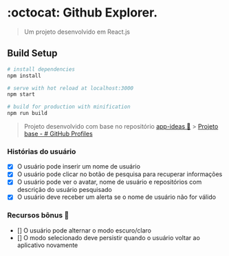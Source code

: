 # :octocat: Github Explorer.

> Um projeto desenvolvido em React.js

## Build Setup

```bash
# install dependencies
npm install

# serve with hot reload at localhost:3000
npm start

# build for production with minification
npm run build
```

> Projeto desenvolvido com base no repositório [app-ideas 📑](https://github.com/florinpop17/app-ideas) > [Projeto base - # GitHub Profiles](https://github.com/florinpop17/app-ideas/blob/master/Projects/2-Intermediate/GitHub-Profiles.md#user-stories)

### Histórias do usuário

- [x] O usuário pode inserir um nome de usuário
- [x] O usuário pode clicar no botão de pesquisa para recuperar informações
- [x] O usuário pode ver o avatar, nome de usuário e repositórios com descrição do usuário pesquisado
- [x] O usuário deve receber um alerta se o nome de usuário não for válido

### Recursos bônus 🤯

- [] O usuário pode alternar o modo escuro/claro
- [] O modo selecionado deve persistir quando o usuário voltar ao aplicativo novamente
